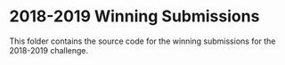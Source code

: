 # 2018-2019 Winning Submissions

This folder contains the source code for the winning submissions for the 2018-2019 challenge.